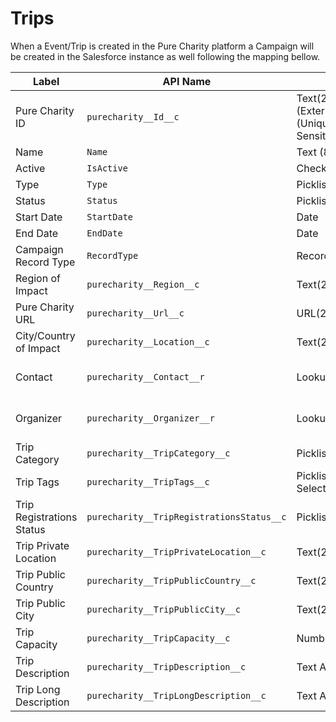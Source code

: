 # Trips

When a Event/Trip is created in the Pure Charity platform a Campaign will be created in the Salesforce instance as well following the mapping bellow.

Label | API Name | Type | Description
--- | --- | --- | ---
Pure Charity ID | `purecharity__Id__c` | Text(255) (External ID) (Unique Case Sensitive) | Internal Pure Charity ID
Name | `Name` | Text (80) | Trip name
Active | `IsActive` | Checkbox | `true`
Type | `Type` | Picklist | "Trip"
Status | `Status` | Picklist | "In Progress"
Start Date | `StartDate` | Date | Trip start date
End Date | `EndDate` | Date | Trip end date
Campaign Record Type | `RecordType` | Record Type | Pure Charity Trip (`Pure_Charity_Trip`)
Region of Impact | `purecharity__Region__c` | Text(255) | Trip region of impact
Pure Charity URL | `purecharity__Url__c` | URL(255) | Pure Charity's URL address to the Trip
City/Country of Impact | `purecharity__Location__c` | Text(255) | Trip location of impact
Contact | `purecharity__Contact__r` | Lookup(Contact) | Trip Organizer Contact (Admin or Owner)
Organizer | `purecharity__Organizer__r` | Lookup(Account) | Trip Organizer Account (Admin or Owner)
Trip Category | `purecharity__TripCategory__c` | Picklist | Trip category
Trip Tags | `purecharity__TripTags__c` | Picklist (Multi-Select) | Trip tags
Trip Registrations Status | `purecharity__TripRegistrationsStatus__c` | Picklist | Trip registration state "open", "close" or "hide"
Trip Private Location | `purecharity__TripPrivateLocation__c` | Text(255) | Trip's private location
Trip Public Country | `purecharity__TripPublicCountry__c` | Text(255) | Trip's country
Trip Public City | `purecharity__TripPublicCity__c` | Text(255) | Trip's city
Trip Capacity | `purecharity__TripCapacity__c` | Number(18, 0) | Number of tickets for the trip
Trip Description | `purecharity__TripDescription__c` | Text Area(255) | Trip's description
Trip Long Description | `purecharity__TripLongDescription__c` | Text Area(255) | Trip's long description (About)
